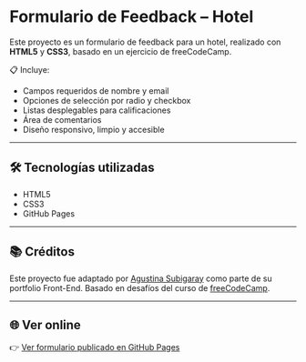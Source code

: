 # Formulario de Feedback – Hotel

Este proyecto es un formulario de feedback para un hotel, realizado con **HTML5** y **CSS3**, basado en un ejercicio de freeCodeCamp.

📋 Incluye:
- Campos requeridos de nombre y email
- Opciones de selección por radio y checkbox
- Listas desplegables para calificaciones
- Área de comentarios
- Diseño responsivo, limpio y accesible

---

## 🛠️ Tecnologías utilizadas

- HTML5
- CSS3
- GitHub Pages

---

## 📚 Créditos

Este proyecto fue adaptado por [Agustina Subigaray](https://github.com/Agustina-Subigaray) como parte de su portfolio Front-End. 
Basado en desafíos del curso de [freeCodeCamp](https://www.freecodecamp.org/).

---

## 🌐 Ver online

👉 [Ver formulario publicado en GitHub Pages](https://agustina-subigaray.github.io/formulario-feedback-hotel/)
